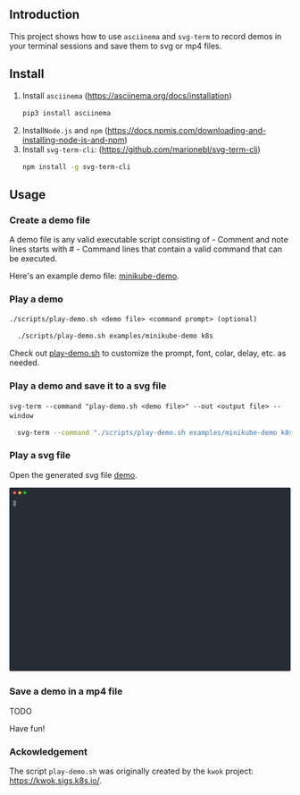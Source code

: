 ## Introduction

This project shows how to use `asciinema` and `svg-term` to record demos in your terminal sessions and save them to svg or mp4 files. 

## Install
1. Install `asciinema` (https://asciinema.org/docs/installation)
      ```sh
      pip3 install asciinema
      ```
3. Install`Node.js` and `npm` (https://docs.npmjs.com/downloading-and-installing-node-js-and-npm)
4. Install `svg-term-cli`: (https://github.com/marionebl/svg-term-cli)
      ```sh
      npm install -g svg-term-cli
      ```
## Usage
### Create a demo file
A demo file is any valid executable script consisting of 
    - Comment and note lines starts with #
    - Command lines that contain a valid command that can be executed.
  
Here's an example demo file: [minikube-demo](examples/minikube-demo).

### Play a demo
   `./scripts/play-demo.sh <demo file> <command prompt> (optional)` 
   
 ```sh
   ./scripts/play-demo.sh examples/minikube-demo k8s 
```
Check out [play-demo.sh](scripts/play-demo.sh) to customize the prompt, font, colar, delay, etc. as needed.

### Play a demo and save it to a svg file
   `svg-term --command "play-demo.sh <demo file>" --out <output file> --window`
   ``` sh
     svg-term --command "./scripts/play-demo.sh examples/minikube-demo k8s" --out examples/minikube-demo.svg --window
   ```
### Play a svg file
Open the generated svg file [demo](examples/minikube-demo.svg).

<p align="center">
  <img width="800" src="examples/minikube-demo.svg">
</p>

### Save a demo in a mp4 file 
TODO

Have fun!

### Ackowledgement

The script `play-demo.sh` was originally created by the `kwok` project: https://kwok.sigs.k8s.io/.

